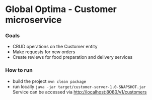 # Global Optima - Customer microservice
### Goals
 - CRUD operations on the Customer entity
 - Make requests for new orders
 - Create reviews for food preparation and delivery services

### How to run
 - build the project `mvn clean package`  
 - run locally `java -jar target/customer-server-1.0-SNAPSHOT.jar`  
 Service can be accessed via [http://localhost:8080/v1/customers](http://localhost:8080/v1/customers)

